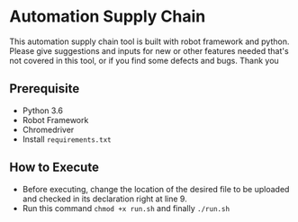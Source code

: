 # Automation Supply Chain

This automation supply chain tool is built with robot framework and python. Please give suggestions and inputs for new or other features needed that's not covered in this tool, or if you find some defects and bugs. Thank you

## Prerequisite

* Python 3.6
* Robot Framework
* Chromedriver
* Install ```requirements.txt```

## How to Execute

* Before executing, change the location of the desired file to be uploaded and checked in its declaration right at line 9.
* Run this command ```chmod +x run.sh``` and finally ```./run.sh```